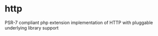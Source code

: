 http
====

PSR-7 compliant php extension implementation of HTTP with pluggable underlying library support
